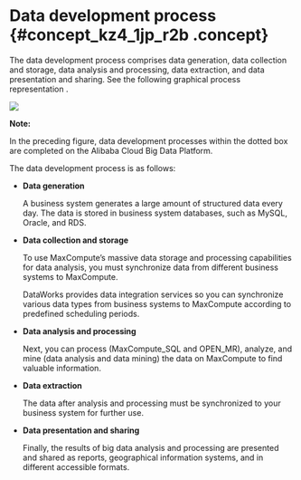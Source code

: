 # Data development process {#concept_kz4_1jp_r2b .concept}

The data development process comprises data generation, data collection and storage, data analysis and processing, data extraction, and data presentation and sharing. See the following graphical process representation .

![](http://static-aliyun-doc.oss-cn-hangzhou.aliyuncs.com/assets/img/16170/15514201088922_en-US.png)

**Note:** 

In the preceding figure, data development processes within the dotted box are completed on the Alibaba Cloud Big Data Platform.

The data development process is as follows:

-   **Data generation**

    A business system generates a large amount of structured data every day. The data is stored in business system databases, such as MySQL, Oracle, and RDS.

-   **Data collection and storage**

    To use MaxCompute’s massive data storage and processing capabilities for data analysis, you must synchronize data from different business systems to MaxCompute.

    DataWorks provides data integration services so you can synchronize various data types from business systems to MaxCompute according to predefined scheduling periods.

-   **Data analysis and processing**

    Next, you can process \(MaxCompute\_SQL and OPEN\_MR\), analyze, and mine \(data analysis and data mining\) the data on MaxCompute to find valuable information.

-   **Data extraction**

    The data after analysis and processing must be synchronized to your business system for further use.

-   **Data presentation and sharing**

    Finally, the results of big data analysis and processing are presented and shared as reports, geographical information systems, and in different accessible formats.


